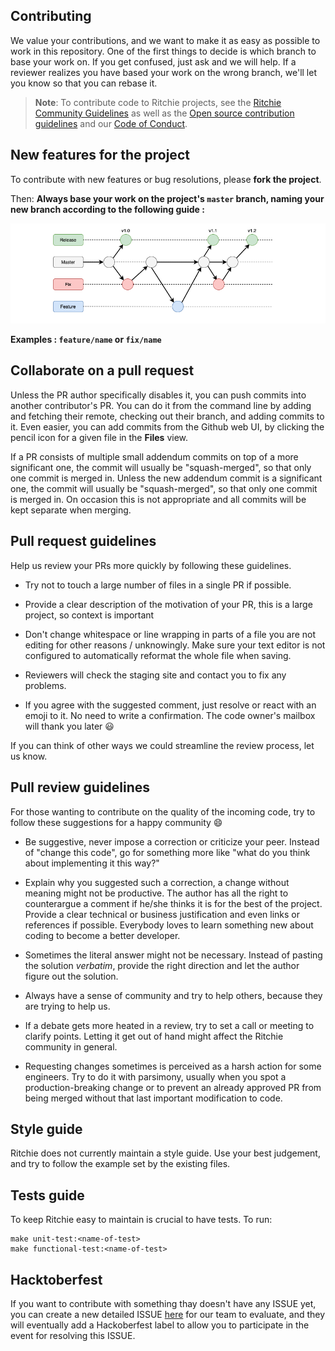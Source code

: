 <!-- Contributing from template (https://github.com/docker/docker.github.io/blob/master/CONTRIBUTING.md) -->

## Contributing

We value your contributions, and we want to make it as easy
as possible to work in this repository. One of the first things to decide is
which branch to base your work on. If you get confused, just ask and we will
help. If a reviewer realizes you have based your work on the wrong branch, we'll
let you know so that you can rebase it.

>**Note**: To contribute code to Ritchie projects, see the
[Ritchie Community Guidelines](https://docs.ritchiecli.io/faq#community) as well as the 
[Open source contribution guidelines](https://opensource.guide/how-to-contribute/) and our 
[Code of Conduct](https://github.com/ZupIT/ritchie-cli/blob/master/CODE_OF_CONDUCT.md).

## New features for the project

To contribute with new features or bug resolutions, please **fork the project**. 

Then: **Always base your work on the project's `master` branch, naming your new branch according to the following guide :**

<img class="special-img-class" src="/docs/img/git-branchs.png" /> 

**Examples : `feature/name` or `fix/name`**

## Collaborate on a pull request

Unless the PR author specifically disables it, you can push commits into another
contributor's PR. You can do it from the command line by adding and fetching
their remote, checking out their branch, and adding commits to it. Even easier,
you can add commits from the Github web UI, by clicking the pencil icon for a
given file in the **Files** view.

If a PR consists of multiple small addendum commits on top of a more significant
one, the commit will usually be "squash-merged", so that only one commit is
merged in. Unless the new addendum commit is a significant one, the commit will usually be "squash-merged", so that only one commit is merged in.
On occasion this is not appropriate and all commits will be kept separate when merging.

## Pull request guidelines

Help us review your PRs more quickly by following these guidelines.

- Try not to touch a large number of files in a single PR if possible.

- Provide a clear description of the motivation of your PR, this is a large
  project, so context is important

- Don't change whitespace or line wrapping in parts of a file you are not
  editing for other reasons / unknowingly. Make sure your text editor is not configured to
  automatically reformat the whole file when saving.

- Reviewers will check the staging site and contact you to fix any problems.

- If you agree with the suggested comment, just resolve or react with an emoji to it. No need to write a confirmation. 
The code owner's mailbox will thank you later :smiley:

If you can think of other ways we could streamline the review process, let us
know.

## Pull review guidelines

For those wanting to contribute on the quality of the incoming code, try to follow these
suggestions for a happy community :smile:

- Be suggestive, never impose a correction or criticize your peer. Instead of "change this code",
go for something more like "what do you think about implementing it this way?"

- Explain why you suggested such a correction, a change without meaning might not be productive. 
The author has all the right to counterargue a comment if he/she thinks it is for the best of the project.
Provide a clear technical or business justification and even links or references if possible. 
Everybody loves to learn something new about coding to become a better developer.

- Sometimes the literal answer might not be necessary. Instead of pasting the solution _verbatim_,
provide the right direction and let the author figure out the solution.

- Always have a sense of community and try to help others, because they are trying to help us.

- If a debate gets more heated in a review, try to set a call or meeting to clarify points. Letting it get out of hand 
might affect the Ritchie community in general.

- Requesting changes sometimes is perceived as a harsh action for some engineers. Try to do it with parsimony, 
usually when you spot a production-breaking change or to prevent an already approved PR from being merged without
that last important modification to code.

## Style guide

Ritchie does not currently maintain a style guide. Use your best judgement, and
try to follow the example set by the existing files.

## Tests guide

To keep Ritchie easy to maintain is crucial to have tests.
To run:
```
make unit-test:<name-of-test>
make functional-test:<name-of-test>
```

## Hacktoberfest

If you want to contribute with something thay doesn't have any ISSUE yet, you can create a new detailed ISSUE [here](https://github.com/ZupIT/ritchie-cli/issues/new/choose) for our team to evaluate, and they will eventually add a Hackoberfest label to allow you to participate in the event for resolving this ISSUE.
